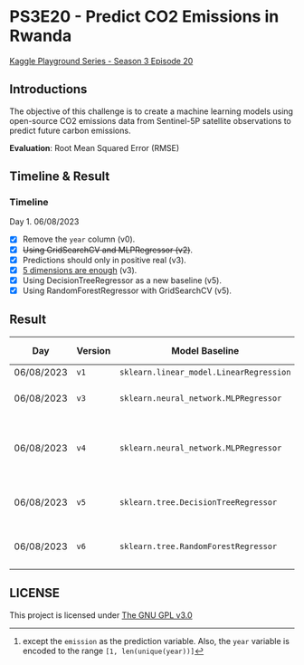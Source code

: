 # PS3E20 - Predict CO2 Emissions in Rwanda
[Kaggle Playground Series - Season 3 Episode 20](https://www.kaggle.com/competitions/playground-series-s3e20)


## Introductions
The objective of this challenge is to create a machine learning models using open-source CO2 emissions data from Sentinel-5P satellite observations to predict future carbon emissions.


**Evaluation**: Root Mean Squared Error (RMSE)

## Timeline & Result

### Timeline

Day 1. 06/08/2023

- [x] Remove the `year` column (v0).
- [x] ~~Using GridSearchCV and MLPRegressor (v2)~~.
- [x] Predictions should only in positive real (v3). 
- [x] [5 dimensions are enough](https://www.kaggle.com/competitions/playground-series-s3e20/discussion/429278) (v3).
- [x] Using DecisionTreeRegressor as a new baseline (v5).
- [x] Using RandomForestRegressor with GridSearchCV (v5).

## Result

| Day        | Version | Model Baseline                          | Features                                         | RMSE (train) | RMSE (test)  |
| ---------- | ------- | --------------------------------------- | ------------------------------------------------ | ------------ | ------------ |
| 06/08/2023 | `v1`    | `sklearn.linear_model.LinearRegression` | All[^1]                                          | 142.25429    | 4851.07446   |
| 06/08/2023 | `v3`    | `sklearn.neural_network.MLPRegressor`   | All except `year`                                | N/A          | 168.39246    |
| 06/08/2023 | `v4`    | `sklearn.neural_network.MLPRegressor`   | All except `year`, `emission = max(0, emission)` | 141.67652    | 166.10065    |
| 06/08/2023 | `v5`    | `sklearn.tree.DecisionTreeRegressor`    | `latitude`, `longitude` and `week_no`            | **15.09919** | 33.35922     |
| 06/08/2023 | `v6`    | `sklearn.tree.RandomForestRegressor`    | `latitude`, `longitude` and `week_no`            | 15.69964     | **33.05568** |

[^1]: except the `emission` as the prediction variable. Also, the `year` variable is encoded to the range `[1, len(unique(year))]`

## LICENSE
This project is licensed under [The GNU GPL v3.0](LICENSE)